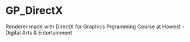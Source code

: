 # GP_DirectX
 Renderer made with DirectX for Graphics Prgramming Course at Howest - Digital Arts & Entertainment
